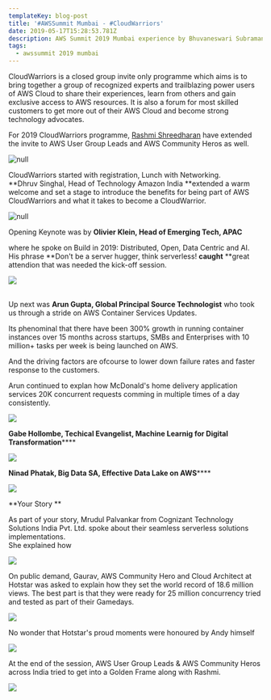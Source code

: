 ```yaml
---
templateKey: blog-post
title: '#AWSSummit Mumbai - #CloudWarriors'
date: 2019-05-17T15:28:53.781Z
description: AWS Summit 2019 Mumbai experience by Bhuvaneswari Subramani
tags:
  - awssummit 2019 mumbai
---
```

CloudWarriors is a closed group invite only programme which aims is to bring together a group of recognized experts and trailblazing power users of AWS Cloud to share their experiences, learn from others and gain exclusive access to AWS resources. It is also a forum for most skilled customers to get more out of their AWS Cloud and become strong technology advocates.

For 2019 CloudWarriors programme, [Rashmi Shreedharan](https://www.linkedin.com/in/rashmis/) have extended the invite to AWS User Group Leads and AWS Community Heros as well.

![null](/img/cw_welcomeboard.jpg)

CloudWarriors started with registration, Lunch with Networking.\
**Dhruv Singhal, Head of Technology Amazon India **extended a warm welcome and set a stage to introduce the benefits for being part of AWS CloudWarriors and what it takes to become a CloudWarrior.

![null](/img/intro.png)

Opening Keynote was by **Olivier Klein, Head of Emerging Tech, APAC**

where he spoke on Build in 2019: Distributed, Open, Data Centric and AI.\
His phrase **Don't be a server hugger, think serverless! **caught** **great attendion that was needed the kick-off session.

![](/img/cw_key_2.jpg)

\
Up next was **Arun Gupta, Global Principal Source Technologist** who took us through a stride on AWS Container Services Updates.

Its phenominal that there have been 300% growth in running container instances over 15 months across startups, SMBs and Enterprises with 10 million+ tasks per week is being launched on AWS.

And the driving factors are ofcourse to lower down failure rates and faster response to the customers.

Arun continued to explan how McDonald's home delivery application services 20K concurrent requests comming in multiple times of a day consistently.

![](/img/arun_gupta.jpg)

**Gabe Hollombe, Techical Evangelist, Machine Learnig for Digital Transformation******

![](/img/gabe_ml.jpg)

**Ninad Phatak, Big Data SA, Effective Data Lake on AWS******

![](/img/ninad.jpg)



**Your Story **

As part of your story, Mrudul Palvankar from Cognizant Technology Solutions India Pvt. Ltd. spoke about their seamless serverless solutions implementations.\
She explained how 

![](/img/serverless.jpg)

On public demand, Gaurav, AWS Community Hero and Cloud Architect at Hotstar was asked to explain how they set the world record of 18.6 million views. The best part is that they were ready for 25 million concurrency tried and tested as part of their Gamedays.

![](/img/gaurav.jpg)

No wonder that Hotstar's proud moments were honoured by Andy himself 

![](/img/andy.png)

At the end of the session, AWS User Group Leads & AWS Community Heros across India tried to get into a Golden Frame along with Rashmi.

![](/img/cw_ugleads.jpg)
